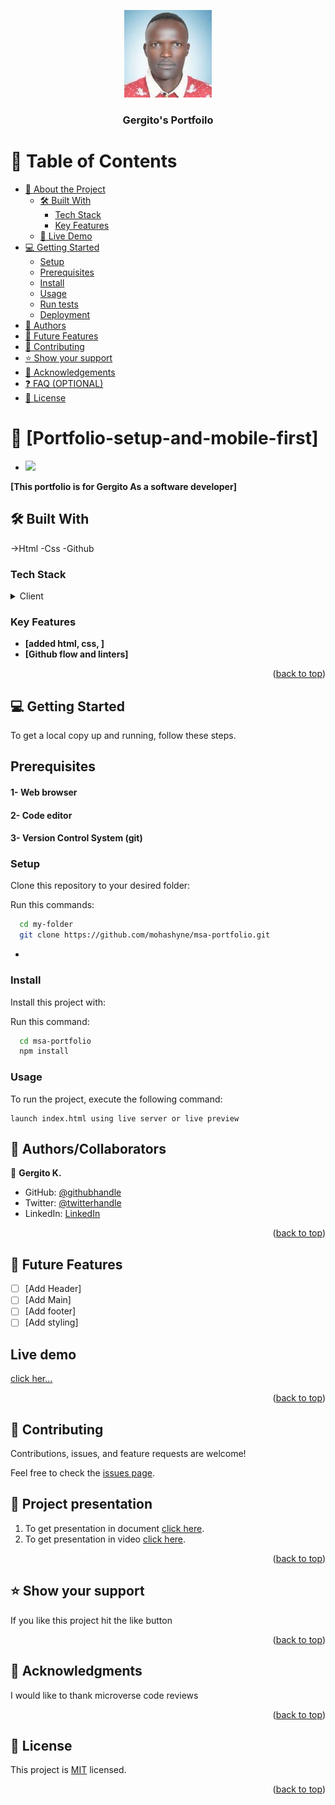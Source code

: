 <a name="readme-top"></a>

<!--
HOW TO USE:
This is an example of how you may give instructions on setting up your project locally.

Modify this file to match your project and remove sections that don't apply.

REQUIRED SECTIONS:
- Table of Contents
- About the Project
  - Built With
  - Live Demo
- Getting Started
- Authors
- Future Features
- Contributing
- Show your support
- Acknowledgements
- License

OPTIONAL SECTIONS:
- FAQ

After you're finished please remove all the comments and instructions!
-->

<div align="center">
  <!-- You are encouraged to replace this logo with your own! Otherwise you can also remove it. -->
  <img src="img/index.jpg" alt="logo" width="140"  height="auto" />
  <br/>

  <h3><b>Gergito's Portfoilo</b></h3>

</div>


<!-- TABLE OF CONTENTS -->

# 📗 Table of Contents

- [📖 About the Project](#about-project)
  - [🛠 Built With](#built-with)
    - [Tech Stack](#tech-stack)
    - [Key Features](#key-features)
  - [🚀 Live Demo](#live-demo)
- [💻 Getting Started](#getting-started)
  - [Setup](#setup)
  - [Prerequisites](#prerequisites)
  - [Install](#install)
  - [Usage](#usage)
  - [Run tests](#run-tests)
  - [Deployment](#triangular_flag_on_post-deployment)
- [👥 Authors](#authors)
- [🔭 Future Features](#future-features)
- [🤝 Contributing](#contributing)
- [⭐️ Show your support](#support)
- [🙏 Acknowledgements](#acknowledgements)
- [❓ FAQ (OPTIONAL)](#faq)
- [📝 License](#license)

<!-- PROJECT DESCRIPTION -->

# 📖 [Portfolio-setup-and-mobile-first] <a name="about-project"></a>
- <img src = "https://github.com/gergitokusse/Portfolio-setup-and-mobile-first/assets/16529009/665ee4c8-8f48-404d-892d-39bc17cec677
"/>

**[This portfolio is for Gergito As a software developer]**

## 🛠 Built With <a name="built-with"></a>
->Html
-Css
-Github

### Tech Stack <a name="tech-stack"></a>
<details>
  <summary>Client</summary>
  <ul>
    <li><a href="https://reactjs.org/">React.js</a></li>
  </ul>
</details>

<!-- Features -->

### Key Features <a name="key-features"></a>

- **[added html, css, ]**
- **[Github flow and linters]**
<p align="right">(<a href="#readme-top">back to top</a>)</p>

<!-- LIVE DEMO -->


<!-- GETTING STARTED -->

## 💻 Getting Started <a name="getting-started"></a>

To get a local copy up and running, follow these steps.
## Prerequisites

#### 1- Web browser 
#### 2- Code editor
#### 3- Version Control System (git)
### Setup

Clone this repository to your desired folder:

Run this commands:

```sh
  cd my-folder
  git clone https://github.com/mohashyne/msa-portfolio.git
```

-
### Install

Install this project with:

Run this command:

```sh
  cd msa-portfolio
  npm install
```

### Usage

To run the project, execute the following command:

```
launch index.html using live server or live preview
```

<!-- AUTHORS -->

## 👥 Authors/Collaborators <a name="authors"></a>

👤 **Gergito K.**

- GitHub: [@githubhandle](https://github.com/gergitokusse)
- Twitter: [@twitterhandle](https://twitter.com/twitterhandle)
- LinkedIn: [LinkedIn](https://linkedin.com/in/linkedinhandle)

<p align="right">(<a href="#readme-top">back to top</a>)</p>

<!-- FUTURE FEATURES -->

## 🔭 Future Features <a name="future-features"></a>

- [ ] [Add Header]
- [ ] [Add Main]
- [ ] [Add footer]
- [ ] [Add styling]

## Live demo
<a href = "https://gergitokusse.github.io/Portfolio/" >click her...</a>

<p align="right">(<a href="#readme-top">back to top</a>)</p>

<!-- CONTRIBUTING -->

## 🤝 Contributing <a name="contributing"></a>

Contributions, issues, and feature requests are welcome!

Feel free to check the [issues page](../../issues/).
<!-- CONTRIBUTING -->

## 🤝 Project presentation <a name="contributing"></a>
1. To get presentation in document [click here](https://docs.google.com/document/d/182c0XIIenSfAChnws_kXmGt4o1HCW4vnt7FEWjRUt_w/edit?usp=sharing).
2. To get presentation in video [click here](https://www.loom.com/share/b8c98505adb5443db7e842baf8fbda21).

<p align="right">(<a href="#readme-top">back to top</a>)</p>

<!-- SUPPORT -->

## ⭐️ Show your support <a name="support"></a>

If you like this project hit the like button

<p align="right">(<a href="#readme-top">back to top</a>)</p>

<!-- ACKNOWLEDGEMENTS -->

## 🙏 Acknowledgments <a name="acknowledgements"></a>

I would like to thank microverse code reviews

<p align="right">(<a href="#readme-top">back to top</a>)</p>


<!-- LICENSE -->

## 📝 License <a name="license"></a>

This project is [MIT](./LICENSE) licensed.

<p align="right">(<a href="#readme-top">back to top</a>)</p>
